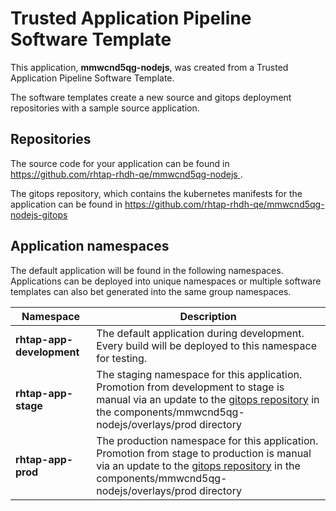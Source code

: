 # Trusted Application Pipeline Software Template

This application, **mmwcnd5qg-nodejs**, was created from a Trusted Application Pipeline Software Template.

The software templates create a new source and gitops deployment repositories with a sample source application. 

## Repositories

The source code for your application can be found in [https://github.com/rhtap-rhdh-qe/mmwcnd5qg-nodejs ](https://github.com/rhtap-rhdh-qe/mmwcnd5qg-nodejs ).
 
The gitops repository, which contains the kubernetes manifests for the application can be found in 
[https://github.com/rhtap-rhdh-qe/mmwcnd5qg-nodejs-gitops ](https://github.com/rhtap-rhdh-qe/mmwcnd5qg-nodejs-gitops ) 

## Application namespaces 

The default application will be found in the following namespaces. Applications can be deployed into unique namespaces or multiple software templates can also bet generated into the same group namespaces.  

|  Namespace   |  Description   |  
| -------- | -------- |   
| **rhtap-app-development** | The default application during development. Every build will be deployed to this namespace for testing. | 
| **rhtap-app-stage** | The staging namespace for this application. Promotion from development to stage is manual via an update to the [gitops repository](https://github.com/rhtap-rhdh-qe/mmwcnd5qg-nodejs-gitops ) in the components/mmwcnd5qg-nodejs/overlays/prod directory |  
| **rhtap-app-prod** | The production namespace for this application. Promotion from stage to production is manual via an update to the [gitops repository](https://github.com/rhtap-rhdh-qe/mmwcnd5qg-nodejs-gitops ) in the components/mmwcnd5qg-nodejs/overlays/prod directory | 
